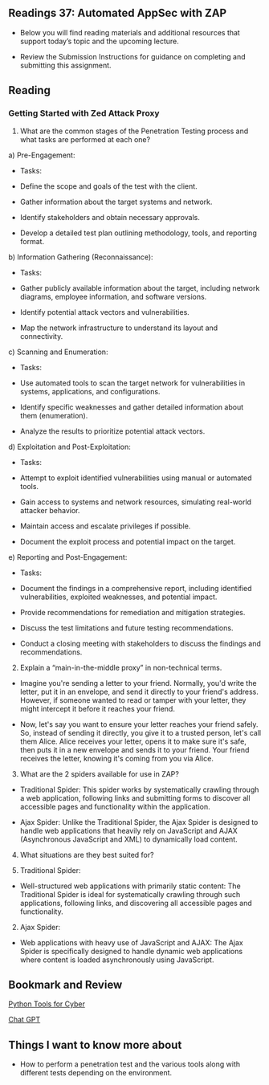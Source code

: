 ## Readings 37: Automated AppSec with ZAP

- Below you will find reading materials and additional resources that support today’s topic and the upcoming lecture.

- Review the Submission Instructions for guidance on completing and submitting this assignment.

## Reading

### Getting Started with Zed Attack Proxy

1) What are the common stages of the Penetration Testing process and what tasks are performed at each one?

a) Pre-Engagement:
- Tasks:

- Define the scope and goals of the test with the client.
- Gather information about the target systems and network.
- Identify stakeholders and obtain necessary approvals.
- Develop a detailed test plan outlining methodology, tools, and reporting format.

b) Information Gathering (Reconnaissance):
- Tasks:

- Gather publicly available information about the target, including network diagrams, employee information, and software versions.
- Identify potential attack vectors and vulnerabilities.
- Map the network infrastructure to understand its layout and connectivity.

c) Scanning and Enumeration:
- Tasks:

- Use automated tools to scan the target network for vulnerabilities in systems, applications, and configurations.
- Identify specific weaknesses and gather detailed information about them (enumeration).
- Analyze the results to prioritize potential attack vectors.

d) Exploitation and Post-Exploitation:
- Tasks:

- Attempt to exploit identified vulnerabilities using manual or automated tools.
- Gain access to systems and network resources, simulating real-world attacker behavior.
- Maintain access and escalate privileges if possible.
- Document the exploit process and potential impact on the target.

e) Reporting and Post-Engagement:
- Tasks:

- Document the findings in a comprehensive report, including identified vulnerabilities, exploited weaknesses, and potential impact.
- Provide recommendations for remediation and mitigation strategies.
- Discuss the test limitations and future testing recommendations.
- Conduct a closing meeting with stakeholders to discuss the findings and recommendations.


2) Explain a “main-in-the-middle proxy” in non-technical terms.

- Imagine you're sending a letter to your friend. Normally, you'd write the letter, put it in an envelope, and send it directly to your friend's address. However, if someone wanted to read or tamper with your letter, they might intercept it before it reaches your friend.

- Now, let's say you want to ensure your letter reaches your friend safely. So, instead of sending it directly, you give it to a trusted person, let's call them Alice. Alice receives your letter, opens it to make sure it's safe, then puts it in a new envelope and sends it to your friend. Your friend receives the letter, knowing it's coming from you via Alice.

3) What are the 2 spiders available for use in ZAP?

- Traditional Spider: This spider works by systematically crawling through a web application, following links and submitting forms to discover all accessible pages and functionality within the application.

- Ajax Spider: Unlike the Traditional Spider, the Ajax Spider is designed to handle web applications that heavily rely on JavaScript and AJAX (Asynchronous JavaScript and XML) to dynamically load content.

4) What situations are they best suited for?

1) Traditional Spider:

- Well-structured web applications with primarily static content: The Traditional Spider is ideal for systematically crawling through such applications, following links, and discovering all accessible pages and functionality.

2) Ajax Spider:

- Web applications with heavy use of JavaScript and AJAX: The Ajax Spider is specifically designed to handle dynamic web applications where content is loaded asynchronously using JavaScript.


## Bookmark and Review

[Python Tools for Cyber](https://hackersonlineclub.com/python-tools/)

[Chat GPT](https://chat.openai.com/share/13d79e6f-f147-465c-a2d4-088b26814cf7) 

## Things I want to know more about 

- How to perform a penetration test and the various tools along with different tests depending on the environment.
